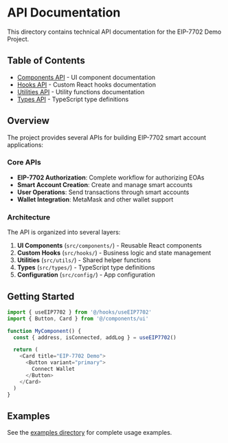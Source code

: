 # API Documentation

This directory contains technical API documentation for the EIP-7702 Demo Project.

## Table of Contents

- [Components API](./components.md) - UI component documentation
- [Hooks API](./hooks.md) - Custom React hooks documentation
- [Utilities API](./utils.md) - Utility functions documentation
- [Types API](./types.md) - TypeScript type definitions

## Overview

The project provides several APIs for building EIP-7702 smart account applications:

### Core APIs

- **EIP-7702 Authorization**: Complete workflow for authorizing EOAs
- **Smart Account Creation**: Create and manage smart accounts
- **User Operations**: Send transactions through smart accounts
- **Wallet Integration**: MetaMask and other wallet support

### Architecture

The API is organized into several layers:

1. **UI Components** (`src/components/`) - Reusable React components
2. **Custom Hooks** (`src/hooks/`) - Business logic and state management
3. **Utilities** (`src/utils/`) - Shared helper functions
4. **Types** (`src/types/`) - TypeScript type definitions
5. **Configuration** (`src/config/`) - App configuration

## Getting Started

```typescript
import { useEIP7702 } from '@/hooks/useEIP7702'
import { Button, Card } from '@/components/ui'

function MyComponent() {
  const { address, isConnected, addLog } = useEIP7702()

  return (
    <Card title="EIP-7702 Demo">
      <Button variant="primary">
        Connect Wallet
      </Button>
    </Card>
  )
}
```

## Examples

See the [examples directory](../examples/) for complete usage examples.
